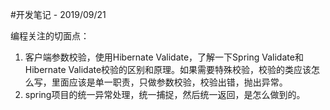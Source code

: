 #开发笔记 - 2019/09/21

编程关注的切面点：

1. 客户端参数校验，使用Hibernate Validate，了解一下Spring Validate和Hibernate Validate校验的区别和原理。如果需要特殊校验，校验的类应该怎么写，里面应该是单一职责，只做参数校验，校验出错，抛出异常。
2. spring项目的统一异常处理，统一捕捉，然后统一返回，是怎么做到的。
